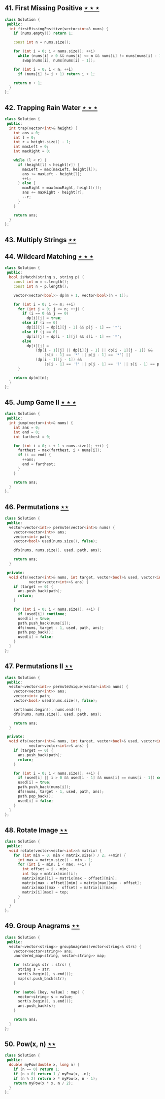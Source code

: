 ## 41. First Missing Positive [$\star\star\star$](https://leetcode.com/problems/first-missing-positive)

```cpp
class Solution {
 public:
  int firstMissingPositive(vector<int>& nums) {
    if (nums.empty()) return 1;

    const int n = nums.size();

    for (int i = 0; i < nums.size(); ++i)
      while (nums[i] > 0 && nums[i] <= n && nums[i] != nums[nums[i] - 1])
        swap(nums[i], nums[nums[i] - 1]);

    for (int i = 0; i < n; ++i)
      if (nums[i] != i + 1) return i + 1;

    return n + 1;
  }
};
```

## 42. Trapping Rain Water [$\star\star\star$](https://leetcode.com/problems/trapping-rain-water)

```cpp
class Solution {
 public:
  int trap(vector<int>& height) {
    int ans = 0;
    int l = 0;
    int r = height.size() - 1;
    int maxLeft = 0;
    int maxRight = 0;

    while (l < r) {
      if (height[l] < height[r]) {
        maxLeft = max(maxLeft, height[l]);
        ans += maxLeft - height[l];
        ++l;
      } else {
        maxRight = max(maxRight, height[r]);
        ans += maxRight - height[r];
        --r;
      }
    }

    return ans;
  }
};
```

## 43. Multiply Strings [$\star\star$](https://leetcode.com/problems/multiply-strings)

## 44. Wildcard Matching [$\star\star\star$](https://leetcode.com/problems/wildcard-matching)

```cpp
class Solution {
 public:
  bool isMatch(string s, string p) {
    const int m = s.length();
    const int n = p.length();

    vector<vector<bool>> dp(m + 1, vector<bool>(n + 1));

    for (int i = 0; i <= m; ++i)
      for (int j = 0; j <= n; ++j) {
        if (i == 0 && j == 0)
          dp[i][j] = true;
        else if (i == 0)
          dp[i][j] = dp[i][j - 1] && p[j - 1] == '*';
        else if (j == 0)
          dp[i][j] = dp[i - 1][j] && s[i - 1] == '*';
        else
          dp[i][j] =
              (dp[i - 1][j] || dp[i][j - 1] || dp[i - 1][j - 1]) &&
                  (s[i - 1] == '*' || p[j - 1] == '*') ||
              (dp[i - 1][j - 1]) &&
                  (s[i - 1] == '?' || p[j - 1] == '?' || s[i - 1] == p[j - 1]);
      }

    return dp[m][n];
  }
};
```

## 45. Jump Game II [$\star\star\star$](https://leetcode.com/problems/jump-game-ii)

```cpp
class Solution {
 public:
  int jump(vector<int>& nums) {
    int ans = 0;
    int end = 0;
    int farthest = 0;

    for (int i = 0; i + 1 < nums.size(); ++i) {
      farthest = max(farthest, i + nums[i]);
      if (i == end) {
        ++ans;
        end = farthest;
      }
    }

    return ans;
  }
};
```

## 46. Permutations [$\star\star$](https://leetcode.com/problems/permutations)

```cpp
class Solution {
 public:
  vector<vector<int>> permute(vector<int>& nums) {
    vector<vector<int>> ans;
    vector<int> path;
    vector<bool> used(nums.size(), false);

    dfs(nums, nums.size(), used, path, ans);

    return ans;
  }

 private:
  void dfs(vector<int>& nums, int target, vector<bool>& used, vector<int>& path,
           vector<vector<int>>& ans) {
    if (target == 0) {
      ans.push_back(path);
      return;
    }

    for (int i = 0; i < nums.size(); ++i) {
      if (used[i]) continue;
      used[i] = true;
      path.push_back(nums[i]);
      dfs(nums, target - 1, used, path, ans);
      path.pop_back();
      used[i] = false;
    }
  }
};
```

## 47. Permutations II [$\star\star$](https://leetcode.com/problems/permutations-ii)

```cpp
class Solution {
 public:
  vector<vector<int>> permuteUnique(vector<int>& nums) {
    vector<vector<int>> ans;
    vector<int> path;
    vector<bool> used(nums.size(), false);

    sort(nums.begin(), nums.end());
    dfs(nums, nums.size(), used, path, ans);

    return ans;
  }

 private:
  void dfs(vector<int>& nums, int target, vector<bool>& used, vector<int>& path,
           vector<vector<int>>& ans) {
    if (target == 0) {
      ans.push_back(path);
      return;
    }

    for (int i = 0; i < nums.size(); ++i) {
      if (used[i] || i > 0 && used[i - 1] && nums[i] == nums[i - 1]) continue;
      used[i] = true;
      path.push_back(nums[i]);
      dfs(nums, target - 1, used, path, ans);
      path.pop_back();
      used[i] = false;
    }
  }
};
```

## 48. Rotate Image [$\star\star$](https://leetcode.com/problems/rotate-image)

```cpp
class Solution {
 public:
  void rotate(vector<vector<int>>& matrix) {
    for (int min = 0; min < matrix.size() / 2; ++min) {
      int max = matrix.size() - min - 1;
      for (int i = min; i < max; ++i) {
        int offset = i - min;
        int top = matrix[min][i];
        matrix[min][i] = matrix[max - offset][min];
        matrix[max - offset][min] = matrix[max][max - offset];
        matrix[max][max - offset] = matrix[i][max];
        matrix[i][max] = top;
      }
    }
  }
};
```

## 49. Group Anagrams [$\star\star$](https://leetcode.com/problems/group-anagrams)

```cpp
class Solution {
 public:
  vector<vector<string>> groupAnagrams(vector<string>& strs) {
    vector<vector<string>> ans;
    unordered_map<string, vector<string>> map;

    for (string& str : strs) {
      string s = str;
      sort(s.begin(), s.end());
      map[s].push_back(str);
    }

    for (auto& [key, value] : map) {
      vector<string> s = value;
      sort(s.begin(), s.end());
      ans.push_back(s);
    }

    return ans;
  }
};
```

## 50. Pow(x, n) [$\star\star$](https://leetcode.com/problems/powx-n)

```cpp
class Solution {
 public:
  double myPow(double x, long n) {
    if (n == 0) return 1;
    if (n < 0) return 1 / myPow(x, -n);
    if (n % 2) return x * myPow(x, n - 1);
    return myPow(x * x, n / 2);
  }
};
```
